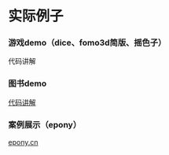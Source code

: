 # 实际例子

### 游戏demo（dice、fomo3d简版、摇色子）
代码讲解
### 图书demo
[代码讲解](https://github.com/etm-developer/book-front)
### 案例展示（epony）
[epony.cn](epony.cn)